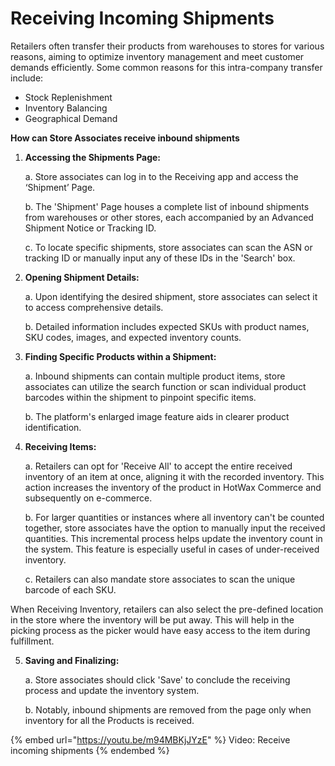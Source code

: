 # Receiving Incoming Shipments

Retailers often transfer their products from warehouses to stores for various reasons, aiming to optimize inventory management and meet customer demands efficiently. Some common reasons for this intra-company transfer include:

- Stock Replenishment
- Inventory Balancing
- Geographical Demand

**How can Store Associates receive inbound shipments**

1. **Accessing the Shipments Page:**

   a. Store associates can log in to the Receiving app and access the ‘Shipment’ Page.
   
   b. The 'Shipment' Page houses a complete list of inbound shipments from warehouses or other stores, each accompanied by an Advanced Shipment Notice or Tracking ID.
   
   c. To locate specific shipments, store associates can scan the ASN or tracking ID or manually input any of these IDs in the 'Search' box.

2. **Opening Shipment Details:**

   a. Upon identifying the desired shipment, store associates can select it to access comprehensive details.
   
   b. Detailed information includes expected SKUs with product names, SKU codes, images, and expected inventory counts.

3. **Finding Specific Products within a Shipment:**

   a. Inbound shipments can contain multiple product items, store associates can utilize the search function or scan individual product barcodes within the shipment to pinpoint specific items.
   
   b. The platform's enlarged image feature aids in clearer product identification.

4. **Receiving Items:**

   a. Retailers can opt for 'Receive All' to accept the entire received inventory of an item at once, aligning it with the recorded inventory. This action increases the inventory of the product in HotWax Commerce and subsequently on e-commerce.
   
   b. For larger quantities or instances where all inventory can't be counted together, store associates have the option to manually input the received quantities. This incremental process helps update the inventory count in the system. This feature is especially useful in cases of under-received inventory.
   
   c. Retailers can also mandate store associates to scan the unique barcode of each SKU. 

When Receiving Inventory, retailers can also select the pre-defined location in the store where the inventory will be put away. This will help in the picking process as the picker would have easy access to the item during fulfillment.

5. **Saving and Finalizing:**

   a. Store associates should click 'Save' to conclude the receiving process and update the inventory system.
   
   b. Notably, inbound shipments are removed from the page only when inventory for all the Products is received.

{% embed url="https://youtu.be/m94MBKjJYzE" %}
Video: Receive incoming shipments
{% endembed %}

